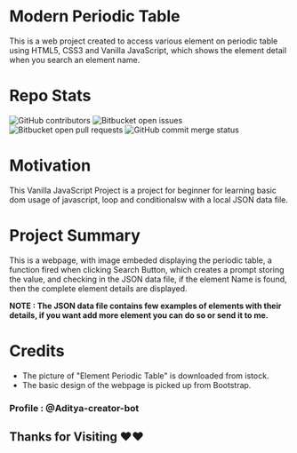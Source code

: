 # Modern Periodic Table
This is a web project created to access various element on periodic table using HTML5, CSS3 and Vanilla JavaScript, which shows the element detail when you search an element name.

# Repo Stats

![GitHub contributors](https://img.shields.io/github/contributors/Aditya-creator-bot/Modern-Periodic-Table?color=brightgreen)
![Bitbucket open issues](https://img.shields.io/bitbucket/issues-raw/Aditya-creator-bot/Modern-Periodic-Table?color=brightgreen&label=issues)
![Bitbucket open pull requests](https://img.shields.io/bitbucket/pr/Aditya-creator-bot/Modern-Periodic-Table?color=brightgreen&label=pull%20request)
![GitHub commit merge status](https://img.shields.io/github/commit-status/Aditya-creator-bot/Modern-Periodic-Table/master/3592e8889fdf56ed7a92fff0c7dd6c0e9270196c)

# Motivation

This Vanilla JavaScript Project is a project for beginner for learning basic dom usage of javascript, loop and conditionalsw with a local JSON data file. 

# Project Summary

This is a webpage, with image embeded displaying the periodic table, a function fired when clicking Search Button, which creates a prompt storing the value, and checking in the JSON data file, if the element Name is found, then the complete element details are displayed.

**NOTE : The JSON data file contains few examples of elements with their details, if you want add more element you can do so or send it to me.**

# Credits 

- The picture of "Element Periodic Table" is downloaded from istock.
- The basic design of the webpage is picked up from Bootstrap. 

### Profile : @Aditya-creator-bot

## Thanks for Visiting ♥♥
